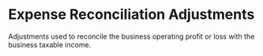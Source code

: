 # Expense Reconciliation Adjustments
Adjustments used to reconcile the business operating profit or loss with the business taxable income.